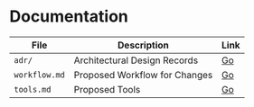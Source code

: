 # Documentation

| File          | Description                   | Link                |
| ------------- | ----------------------------- | ------------------- |
| `adr/`        | Architectural Design Records  | [Go](./adr/)        |
| `workflow.md` | Proposed Workflow for Changes | [Go](./workflow.md) |
| `tools.md`    | Proposed Tools                | [Go](./tools.md)    |
